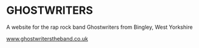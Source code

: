 # GHOSTWRITERS

A website for the rap rock band Ghostwriters from Bingley, West Yorkshire

www.ghostwriterstheband.co.uk
